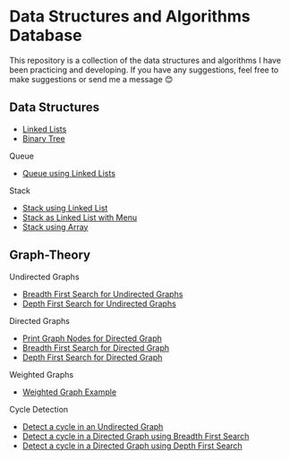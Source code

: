 # Data Structures and Algorithms Database
This repository is a collection of the data structures and algorithms I have been practicing and developing.
If you have any suggestions, feel free to make suggestions or send me a message :blush:

## Data Structures
- [Linked Lists]()
- [Binary Tree](https://github.com/carissaoconnell/Data-Structures/blob/main/Binary%20Tree/binaryTreeFunctions.java)

Queue
- [Queue using Linked Lists]()

Stack
- [Stack using Linked List](https://github.com/carissaoconnell/Data-Structures/blob/main/LInear%20Data%20Structures/stackLinkedList.java)
- [Stack as Linked List with Menu](https://github.com/carissaoconnell/Data-Structures/blob/main/LInear%20Data%20Structures/stackLinkedListMenu.java)
- [Stack using Array]()

## Graph-Theory
Undirected Graphs
- [Breadth First Search for Undirected Graphs](https://github.com/carissaoconnell/Data-Structures/blob/main/Graph%20Theory/UndirectedGraphBFS.java)
- [Depth First Search for Undirected Graphs](https://github.com/carissaoconnell/Data-Structures/blob/main/Graph%20Theory/UndirectedGraphDFS.java)

Directed Graphs
- [Print Graph Nodes for Directed Graph](https://github.com/carissaoconnell/Data-Structures/blob/main/Graph%20Theory/printDirectedGraph.java)
- [Breadth First Search for Directed Graph](https://github.com/carissaoconnell/Data-Structures/blob/main/Graph%20Theory/DirectedGraphBFS.java)
- [Depth First Search for Directed Graph](https://github.com/carissaoconnell/Data-Structures/blob/main/Graph%20Theory/DirectedGraphDFS.java)

Weighted Graphs
- [Weighted Graph Example](https://github.com/carissaoconnell/Data-Structures/blob/main/Graph%20Theory/WeightedGraph.java)

Cycle Detection
- [Detect a cycle in an Undirected Graph](https://github.com/carissaoconnell/Data-Structures/blob/main/Graph%20Theory/Cycle%20Detection/detectCycleUndirectedGraph.java)
- [Detect a cycle in a Directed Graph using Breadth First Search](https://github.com/carissaoconnell/Data-Structures/blob/main/Graph%20Theory/Cycle%20Detection/detectCycleDirectedGraphBFS01.java)
- [Detect a cycle in a Directed Graph using Depth First Search](https://github.com/carissaoconnell/Data-Structures/blob/main/Graph%20Theory/Cycle%20Detection/detectCycleDirectedGraphDFS.java)
